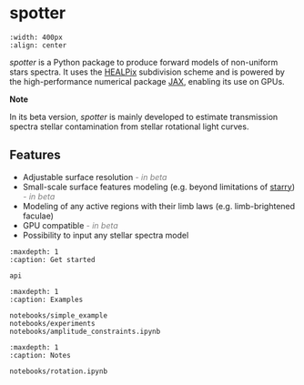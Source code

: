 # spotter

```{image} _static/spotter.jpg
:width: 400px
:align: center
```

*spotter* is a Python package to produce forward models of non-uniform stars spectra. It uses the [HEALPix](https://healpix.sourceforge.io/) subdivision scheme and is powered by the high-performance numerical package [JAX](https://jax.readthedocs.io/en/latest/notebooks/quickstart.html), enabling its use on GPUs.

**Note**

In its beta version, *spotter* is mainly developed to estimate transmission spectra stellar contamination from stellar rotational light curves.

## Features

- Adjustable surface resolution <span style="color:grey">- *in beta*</span>
- Small-scale surface features modeling (e.g. beyond limitations of [starry]()) <span style="color:grey">- *in beta*</span>
- Modeling of any active regions with their limb laws (e.g. limb-brightened faculae)
- GPU compatible <span style="color:grey">- *in beta*</span>
- Possibility to input any stellar spectra model


```{toctree}
:maxdepth: 1
:caption: Get started

api
```

```{toctree}
:maxdepth: 1
:caption: Examples

notebooks/simple_example
notebooks/experiments
notebooks/amplitude_constraints.ipynb
```

```{toctree}
:maxdepth: 1
:caption: Notes

notebooks/rotation.ipynb
```